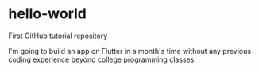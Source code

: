 # hello-world
First GitHub tutorial repository 

I'm going to build an app on Flutter in a month's time without any previous coding experience beyond college programming classes

